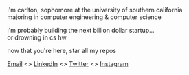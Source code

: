 <p>i'm carlton, sophomore at the university of southern california<br>majoring in computer engineering & computer science</p>

<p>i'm probably building the next billion dollar startup...<br> or drowning in cs hw</p>

<p>now that you're here, star all my repos</p>

<a href="mailto:carlton@charmtechnologies.co">Email</a> <> <a href="https://www.linkedin.com/in/carltonaikins/">LinkedIn</a> <> <a href="https://www.x.com/31carlton7">Twitter</a> <> <a href="https://www.instagram.com/31carlton7">Instagram</a></p>
